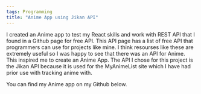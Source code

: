 ```yaml
---
tags: Programming
title: "Anime App using Jikan API"
---
```


I created an Anime app to test my React skills and work with REST API that I found in a Github page for free API. This API page has a list of free API that programmers can use for projects like mine. I think resourses like these are extremely useful so I was happy to see that there was an API for Anime. This inspired me to create an  Anime App. The API I chose for this project is the Jikan API because it is used for the MyAnimeList site which I have had prior use with tracking anime with.

You can find my Anime app on my Github below.
